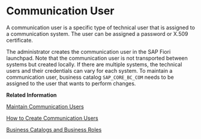 <!-- loio09a1ee098bde4f42baab2bdc14b42f9b -->

# Communication User

A communication user is a specific type of technical user that is assigned to a communication system. The user can be assigned a password or X.509 certificate.

The administrator creates the communication user in the SAP Fiori launchpad. Note that the communication user is not transported between systems but created locally. If there are multiple systems, the technical users and their credentials can vary for each system. To maintain a communication user, business catalog `SAP_CORE_BC_COM` needs to be assigned to the user that wants to perform changes.

**Related Information**  


[Maintain Communication Users](Maintain_Communication_Users_eef80dd.md "You can use this app to create and edit communication users. Communication users are used by solutions to authenticate themselves to be able to post data.")

[How to Create Communication Users](How_to_Create_Communication_Users_0377ade.md "")

[Business Catalogs and Business Roles](https://help.sap.com/viewer/65de2977205c403bbc107264b8eccf4b/Cloud/en-US/da320654ed6e4e1e804a1a882cd461ea.html)

